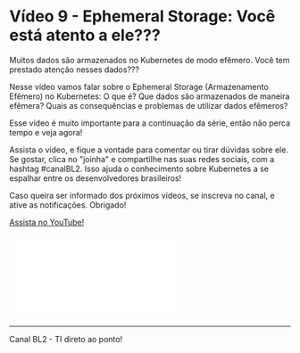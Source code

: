 # Vídeo 9 - Ephemeral Storage: Você está atento a ele???

Muitos dados são armazenados no Kubernetes de modo efêmero. Você tem prestado atenção nesses dados???

Nesse vídeo vamos falar sobre o Ephemeral Storage (Armazenamento Efêmero) no Kubernetes: O que é? Que dados são armazenados de maneira efêmera? Quais as consequências e problemas de utilizar dados efêmeros?

Esse vídeo é muito importante para a continuação da série, então não perca tempo e veja agora!

Assista o vídeo, e fique a vontade para comentar ou tirar dúvidas sobre ele. Se gostar, clica no "joinha" e compartilhe nas suas redes sociais, com a hashtag #canalBL2. Isso ajuda o conhecimento sobre Kubernetes a se espalhar entre os desenvolvedores brasileiros!

Caso queira ser informado dos próximos vídeos, se inscreva no canal, e ative as notificações. Obrigado!

[Assista no YouTube!](https://youtu.be/Z3d-HvvowBk)

![Slide](../-/blob/main/video-9/slides/9%20-%20Ephemeral%20Storage:%20Voc%C3%AA%20est%C3%A1%20atento%20a%20ele%3F%3F%3F.pdf)

---
Canal BL2  - TI direto ao ponto!